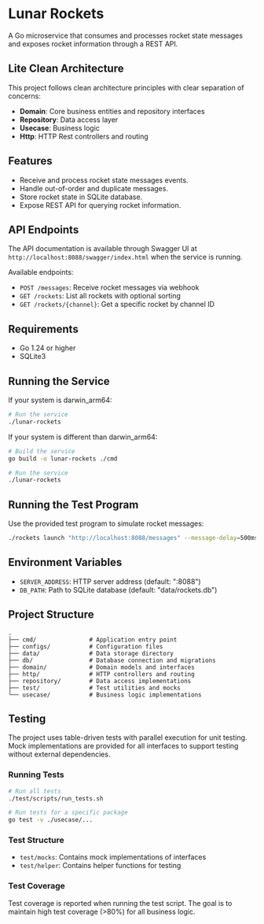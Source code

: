 # Lunar Rockets

A Go microservice that consumes and processes rocket state messages and exposes rocket information through a REST API.

## Lite Clean Architecture

This project follows clean architecture principles with clear separation of concerns:

- **Domain**: Core business entities and repository interfaces
- **Repository**: Data access layer
- **Usecase**: Business logic
- **Http**: HTTP Rest controllers and routing

## Features

- Receive and process rocket state messages events.
- Handle out-of-order and duplicate messages.
- Store rocket state in SQLite database.
- Expose REST API for querying rocket information.

## API Endpoints

The API documentation is available through Swagger UI at `http://localhost:8088/swagger/index.html` when the service is running.

Available endpoints:
- `POST /messages`: Receive rocket messages via webhook
- `GET /rockets`: List all rockets with optional sorting
- `GET /rockets/{channel}`: Get a specific rocket by channel ID 

## Requirements

- Go 1.24 or higher
- SQLite3

## Running the Service

If your system is darwin_arm64:
```bash
# Run the service
./lunar-rockets   
```

If your system is different than darwin_arm64:
```bash
# Build the service
go build -o lunar-rockets ./cmd

# Run the service
./lunar-rockets   
```

## Running the Test Program

Use the provided test program to simulate rocket messages:

```bash
./rockets launch "http://localhost:8088/messages" --message-delay=500ms --concurrency-level=1
```

## Environment Variables

- `SERVER_ADDRESS`: HTTP server address (default: ":8088")
- `DB_PATH`: Path to SQLite database (default: "data/rockets.db")

## Project Structure

```
.
├── cmd/               # Application entry point
├── configs/           # Configuration files
├── data/              # Data storage directory
├── db/                # Database connection and migrations
├── domain/            # Domain models and interfaces
├── http/              # HTTP controllers and routing
├── repository/        # Data access implementations
├── test/              # Test utilities and mocks
└── usecase/           # Business logic implementations
```

## Testing

The project uses table-driven tests with parallel execution for unit testing. Mock implementations are provided for all interfaces to support testing without external dependencies.

### Running Tests

```bash
# Run all tests
./test/scripts/run_tests.sh

# Run tests for a specific package
go test -v ./usecase/...
```

### Test Structure

- `test/mocks`: Contains mock implementations of interfaces
- `test/helper`: Contains helper functions for testing

### Test Coverage

Test coverage is reported when running the test script. The goal is to maintain high test coverage (>80%) for all business logic. 